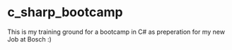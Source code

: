 # c_sharp_bootcamp

This is my training ground for a bootcamp in C# as preperation for my new Job at Bosch :)
